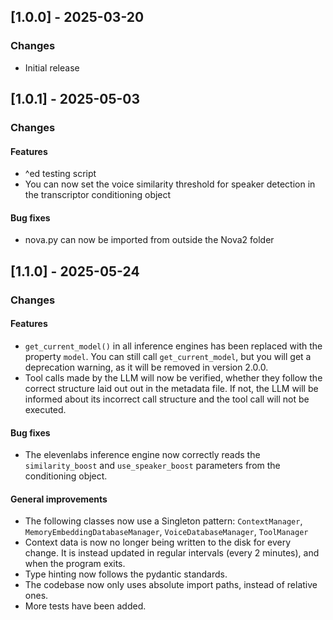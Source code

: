 ## [1.0.0] - 2025-03-20
### Changes
- Initial release

## [1.0.1] - 2025-05-03
### Changes
#### Features
- ^ed testing script
- You can now set the voice similarity threshold for speaker detection in the transcriptor conditioning object

#### Bug fixes
- nova.py can now be imported from outside the Nova2 folder

## [1.1.0] - 2025-05-24
### Changes
#### Features
- `get_current_model()` in all inference engines has been replaced with the property `model`. You can still call `get_current_model`, but you will get a deprecation warning, as it will be removed in version 2.0.0.
- Tool calls made by the LLM will now be verified, whether they follow the correct structure laid out out in the metadata file. If not, the LLM will be informed about its incorrect call structure and the tool call will not be executed.

#### Bug fixes
- The elevenlabs inference engine now correctly reads the `similarity_boost` and `use_speaker_boost` parameters from the conditioning object.

#### General improvements
- The following classes now use a Singleton pattern: `ContextManager`, `MemoryEmbeddingDatabaseManager`, `VoiceDatabaseManager`, `ToolManager`
- Context data is now no longer being written to the disk for every change. It is instead updated in regular intervals (every 2 minutes), and when the program exits.
- Type hinting now follows the pydantic standards.
- The codebase now only uses absolute import paths, instead of relative ones.
- More tests have been added.